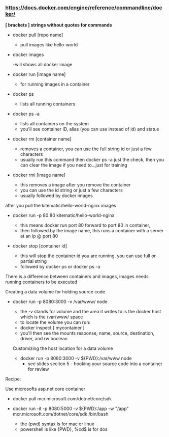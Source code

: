### https://docs.docker.com/engine/reference/commandline/docker/

**[ brackets ] strings without quotes for commands**

- docker pull [repo name]

  - pull images like hello-world

- docker images

  -will shows all docker image

- docker run [image name]

  - for running images in a container

- docker ps

  - lists all running containers

- docker ps -a

  - lists all containers on the system
  - you'll see container ID, alias (you can use instead of id) and status

- docker rm [container name]

  - removes a container, you can use the full string id or just a few characters
  - usually run this command then docker ps -a just the check, then you can clear the image if you need to...just for training

- docker rmi [image name]

  - this removes a image after you remove the container
  - you can use the id string or just a few characters
  - usually followed by docker images

after you pull the kitematic/hello-world-nginx images

- docker run -p 80:80 kitematic/hello-world-nginx

  - this means docker run port 80 forward to port 80 in container,
  - then followed by the image name, this runs a container with a server at an ip @ port 80

- docker stop [container id]

  - this will stop the container id you are running, you can use full or partial string
  - followed by docker ps or docker ps -a

There is a difference between containers and images, images needs running containers to be executed

Creating a data volume for holding source code

- docker run -p 8080:3000 -v /var/www/ node

  - the -v stands for volume and the area it writes to is the docker host which is the /var/www/ space
  - to locate the volume you can run:
  - docker inspect [ mycontainer ]
  - you'll then see the mounts response, name, source, destination, driver, and rw boolean

  Customizing the host location for a data volume

  - docker run -p 8080:3000 -v ${PWD}:/var/www node
    - see slides seciton 5 - hooking your source code into a container for review

Recipe:

Use microsofts asp.net core container

- docker pull mcr.microsoft.com/dotnet/core/sdk

- docker run -it -p 8080:5000 -v ${PWD}:/app -w "/app" mcr.microsoft.com/dotnet/core/sdk /bin/bash

  - the (pwd) syntax is for mac or linux
  - powershell is like {PWD}, %cd$ is for dos

